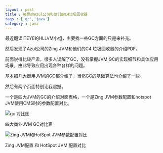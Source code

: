 ```yaml
---
layout : post
title : 强悍的Azul公司和他们的C4垃圾回收器
tags : ['gc','java']
category : java
---
```


最近翻读ITEYE的HLLVM小组，主要找一些GC方面的只是来补充。

然后发现了Azul公司的Zing JVM和他们的C4 垃圾回收器的介绍PDF。

前面说得比较严肃，很多人误解了GC，没有掌握JVM GC的实现细节和具体应用场景，由此导致应用出现各种各样的问题。

基本把几大商用JVM的GC都介绍了，当然GC的基础算法也介绍了一些。

然后有两个页面特别让我震撼。

一个是四大JVM的GC的介绍对面表格，一个是Zing JVM参数配置和hotspot JVM使用CMS时的参数配置对比。

![gc 对比图](https://ooo.0o0.ooo/2016/06/01/574ef49fb12fd.png)

四大商业JVM GC对比表

![Zing JVM和HotSpot JVM参数配置对比](https://ooo.0o0.ooo/2016/06/01/574ef4a464d78.png)

Zing JVM配置 和 HotSpot JVM 配置对比